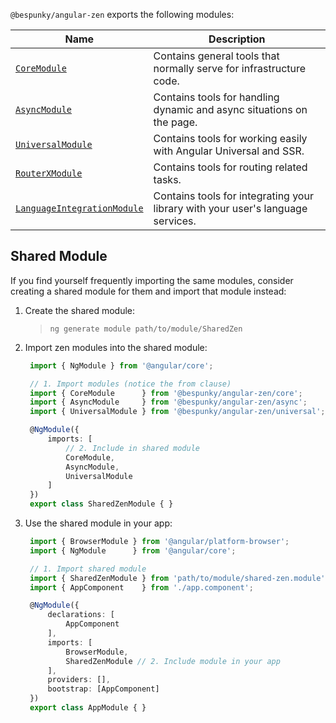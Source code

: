 `@bespunky/angular-zen` exports the following modules:

| Name | Description |
| ---  | ---         |
| [`CoreModule`](coremodule.html) | Contains general tools that normally serve for infrastructure code. |
| [`AsyncModule`](asyncmodule.html) | Contains tools for handling dynamic and async situations on the page.    |
| [`UniversalModule`](universalmodule.html) | Contains tools for working easily with Angular Universal and SSR. |
| [`RouterXModule`](routerxmodule.html) | Contains tools for routing related tasks. |
| [`LanguageIntegrationModule`](languageintegrationmodule.html) | Contains tools for integrating your library with your user's language services. |

## Shared Module
If you find yourself frequently importing the same modules, consider creating a shared module for them and import that module instead:

1. Create the shared module:
    >  `ng generate module path/to/module/SharedZen`

2. Import zen modules into the shared module:
   ```typescript
    import { NgModule } from '@angular/core';

    // 1. Import modules (notice the from clause)
    import { CoreModule      } from '@bespunky/angular-zen/core';
    import { AsyncModule     } from '@bespunky/angular-zen/async';
    import { UniversalModule } from '@bespunky/angular-zen/universal';

    @NgModule({
        imports: [
            // 2. Include in shared module
            CoreModule,
            AsyncModule,
            UniversalModule
        ]
    })
    export class SharedZenModule { } 
   ```

3. Use the shared module in your app:
   ```typescript
    import { BrowserModule } from '@angular/platform-browser';
    import { NgModule      } from '@angular/core';

    // 1. Import shared module
    import { SharedZenModule } from 'path/to/module/shared-zen.module';
    import { AppComponent    } from './app.component';

    @NgModule({
        declarations: [
            AppComponent
        ],
        imports: [
            BrowserModule,
            SharedZenModule // 2. Include module in your app
        ],
        providers: [], 
        bootstrap: [AppComponent]
    })
    export class AppModule { }
   ```
   